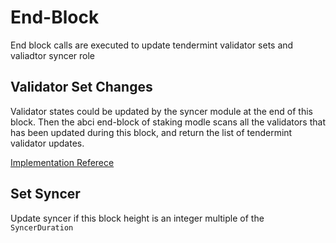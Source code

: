 <!--
order: 3
-->

# End-Block

End block calls are executed to update tendermint validator sets and valiadtor syncer role

## Validator Set Changes

Validator states could be updated by the syncer module at the end of this block. Then the abci end-block of staking modle scans all the validators that has been updated during this block, and return the list of tendermint validator updates.

[Implementation Referece](https://github.com/celer-network/sgn-v2/blob/f9f76fb10d/x/staking/keeper/validator.go#L210-L234)

## Set Syncer

Update syncer if this block height is an integer multiple of the `SyncerDuration`